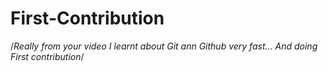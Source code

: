 # First-Contribution
/*Really from your video I learnt about Git ann Github
very fast...
And doing First contribution*/
